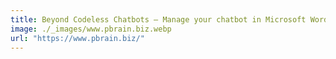```yaml
---
title: Beyond Codeless Chatbots — Manage your chatbot in Microsoft Word
image: ./_images/www.pbrain.biz.webp
url: "https://www.pbrain.biz/"
---
```

